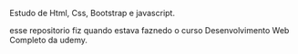 Estudo de Html, Css, Bootstrap e javascript.

esse repositorio fiz quando estava faznedo o curso Desenvolvimento Web Completo da udemy.
